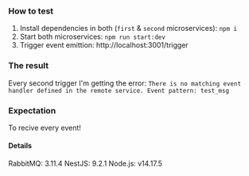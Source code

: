 ### How to test

1. Install dependencies in both (`first` & `second` microservices): `npm i`
2. Start both microservices: `npm run start:dev`
3. Trigger event emittion: http://localhost:3001/trigger

### The result

Every second trigger I'm getting the error: `There is no matching event handler defined in the remote service. Event pattern: test_msg`

### Expectation

To recive every event!

#### Details

RabbitMQ: 3.11.4
NestJS: 9.2.1
Node.js: v14.17.5
